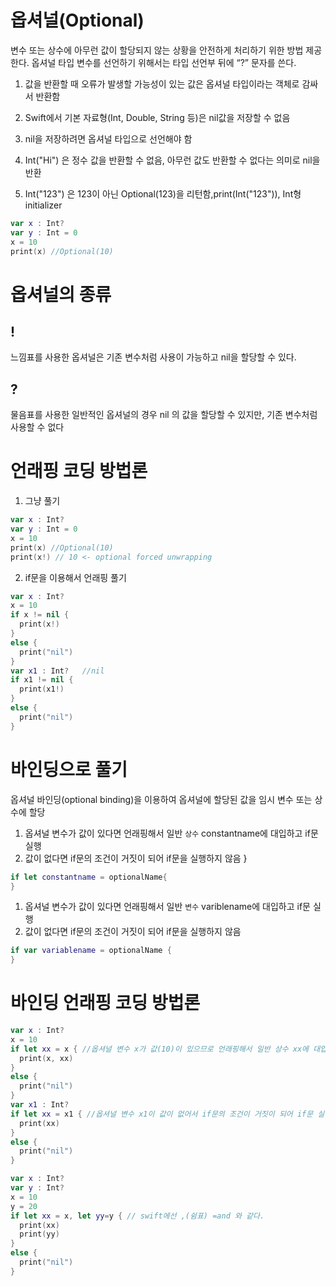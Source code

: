 # 옵셔널(Optional)

변수 또는 상수에 아무런 값이 할당되지 않는 상황을 안전하게 처리하기 위한 방법 제공한다.
옵셔널 타입 변수를 선언하기 위해서는 타입 선언부 뒤에 “?” 문자를 쓴다.


1. 값을 반환할 때 오류가 발생할 가능성이 있는 값은 옵셔널 타입이라는 객체로 감싸서 반환함

2. Swift에서 기본 자료형(Int, Double, String 등)은 nil값을 저장할 수 없음

3. nil을 저장하려면 옵셔널 타입으로 선언해야 함

4. Int("Hi") 은 정수 값을 반환할 수 없음, 아무런 값도 반환할 수 없다는 의미로 nil을 반환 

5. Int("123") 은 123이 아닌 Optional(123)을 리턴함,print(Int("123")), Int형 initializer

```swift
var x : Int?
var y : Int = 0
x = 10
print(x) //Optional(10)
```

# 옵셔널의 종류

## ! 

느낌표를 사용한 옵셔널은 기존 변수처럼 사용이 가능하고 nil을 할당할 수 있다.

## ?
물음표를 사용한 일반적인 옵셔널의 경우 nil 의 값을 할당할 수 있지만, 기존 변수처럼 사용할 수 없다

# 언래핑 코딩 방법론

1. 그냥 풀기
```swift
var x : Int?
var y : Int = 0
x = 10
print(x) //Optional(10)
print(x!) // 10 <- optional forced unwrapping
```
2. if문을 이용해서 언래핑 풀기
```swift
var x : Int?
x = 10
if x != nil {
  print(x!)
} 
else {
  print("nil")
}
var x1 : Int?   //nil
if x1 != nil {
  print(x1!)
} 
else {
  print("nil")
}

```

# 바인딩으로 풀기

옵셔널 바인딩(optional binding)을 이용하여 옵셔널에 할당된 값을 임시 변수 또는 상수에 할당


1. 옵셔널 변수가 값이 있다면 언래핑해서 일반 `상수` constantname에 대입하고 if문 실행
2. 값이 없다면 if문의 조건이 거짓이 되어 if문을 실행하지 않음
}
```swift
if let constantname = optionalName{
}
```
1. 옵셔널 변수가 값이 있다면 언래핑해서 일반 `변수` variblename에 대입하고 if문 실행
2. 값이 없다면 if문의 조건이 거짓이 되어 if문을 실행하지 않음
```swift
if var variablename = optionalName {
}
```

# 바인딩 언래핑 코딩 방법론

```swift
var x : Int?
x = 10
if let xx = x { //옵셔널 변수 x가 값(10)이 있으므로 언래핑해서 일반 상수 xx에 대입하고 if문 실행
  print(x, xx)
} 
else {
  print("nil")
}
var x1 : Int?
if let xx = x1 { //옵셔널 변수 x1이 값이 없어서 if문의 조건이 거짓이 되어 if문 실행하지 않고 else로 감
  print(xx)
} 
else {
  print("nil")
}
```

```swift
var x : Int?
var y : Int?
x = 10
y = 20
if let xx = x, let yy=y { // swift에선 ,(쉼표) =and 와 같다.
  print(xx)
  print(yy)
} 
else {
  print("nil")
}
```